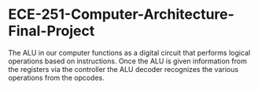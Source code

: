 # ECE-251-Computer-Architecture-Final-Project
The ALU in our computer functions as a digital circuit that performs logical operations 
based on instructions. Once the ALU is given information from the registers via the controller
the ALU decoder recognizes the various operations from the opcodes. 



